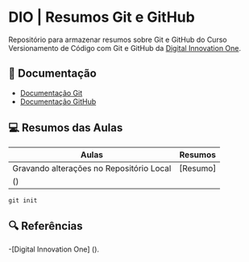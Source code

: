 # DIO | Resumos Git e GitHub

Repositório para armazenar resumos sobre Git e GitHub
do Curso Versionamento de Código com Git e GitHub da 
[Digital Innovation One](https://web.dio.me/).

## 📕 Documentação
- [Documentação Git](https://git-scm.com/doc)
- [Documentação GitHub](https://docs.github.com/)

## 💻 Resumos das Aulas

| Aulas | Resumos |
|-------|---------|
|Gravando alterações no Repositório Local | [Resumo]
() |
```
git init 
```

## 🔍 Referências 
-[Digital Innovation One] ().

